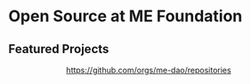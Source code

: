 # Open Source at ME Foundation

## Featured Projects

<div align="center">

https://github.com/orgs/me-dao/repositories
